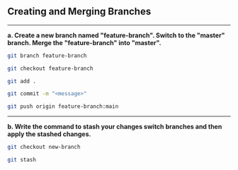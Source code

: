 ## Creating and Merging Branches

<hr />

**a. Create a new branch named "feature-branch". Switch to the "master" branch. Merge the "feature-branch" into "master".**


```bash
git branch feature-branch
```

```bash
git checkout feature-branch
```

```bash
git add .
```

```bash
git commit -m "<message>"
```

```bash
git push origin feature-branch:main
```

<hr />

**b. Write the command to stash your changes switch branches and then apply the stashed changes.**


```bash
git checkout new-branch
```

```bash
git stash
```